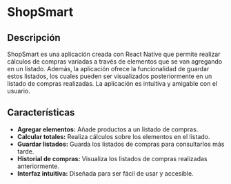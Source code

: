 # ShopSmart

## Descripción

ShopSmart es una aplicación creada con React Native que permite realizar cálculos de compras variadas a través de elementos que se van agregando en un listado. Además, la aplicación ofrece la funcionalidad de guardar estos listados, los cuales pueden ser visualizados posteriormente en un listado de compras realizadas. La aplicación es intuitiva y amigable con el usuario.

## Características

- **Agregar elementos:** Añade productos a un listado de compras.
- **Calcular totales:** Realiza cálculos sobre los elementos en el listado.
- **Guardar listados:** Guarda los listados de compras para consultarlos más tarde.
- **Historial de compras:** Visualiza los listados de compras realizadas anteriormente.
- **Interfaz intuitiva:** Diseñada para ser fácil de usar y accesible.
